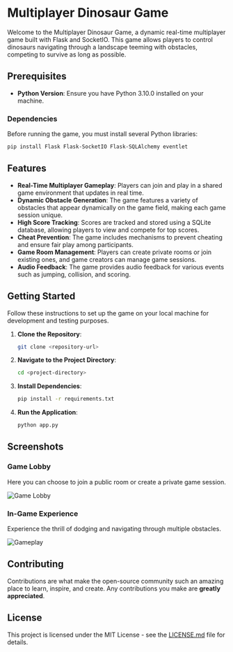 
# Multiplayer Dinosaur Game

Welcome to the Multiplayer Dinosaur Game, a dynamic real-time multiplayer game built with Flask and SocketIO. This game allows players to control dinosaurs navigating through a landscape teeming with obstacles, competing to survive as long as possible.

## Prerequisites

- **Python Version**: Ensure you have Python 3.10.0 installed on your machine.

### Dependencies

Before running the game, you must install several Python libraries:

```bash
pip install Flask Flask-SocketIO Flask-SQLAlchemy eventlet
```

## Features

- **Real-Time Multiplayer Gameplay**: Players can join and play in a shared game environment that updates in real time.
- **Dynamic Obstacle Generation**: The game features a variety of obstacles that appear dynamically on the game field, making each game session unique.
- **High Score Tracking**: Scores are tracked and stored using a SQLite database, allowing players to view and compete for top scores.
- **Cheat Prevention**: The game includes mechanisms to prevent cheating and ensure fair play among participants.
- **Game Room Management**: Players can create private rooms or join existing ones, and game creators can manage game sessions.
- **Audio Feedback**: The game provides audio feedback for various events such as jumping, collision, and scoring.

## Getting Started

Follow these instructions to set up the game on your local machine for development and testing purposes.

1. **Clone the Repository**:
   ```bash
   git clone <repository-url>
   ```
2. **Navigate to the Project Directory**:
   ```bash
   cd <project-directory>
   ```
3. **Install Dependencies**:
   ```bash
   pip install -r requirements.txt
   ```
4. **Run the Application**:
   ```bash
   python app.py
   ```

## Screenshots

### Game Lobby

Here you can choose to join a public room or create a private game session.

![Game Lobby](path/to/lobby_screenshot.png)

### In-Game Experience

Experience the thrill of dodging and navigating through multiple obstacles.

![Gameplay](path/to/gameplay_screenshot.png)

## Contributing

Contributions are what make the open-source community such an amazing place to learn, inspire, and create. Any contributions you make are **greatly appreciated**.

## License

This project is licensed under the MIT License - see the [LICENSE.md](LICENSE.md) file for details.
```
